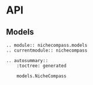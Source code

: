 # API

## Models

```{eval-rst}
.. module:: nichecompass.models
.. currentmodule:: nichecompass

.. autosummary::
    :toctree: generated

    models.NicheCompass
```
